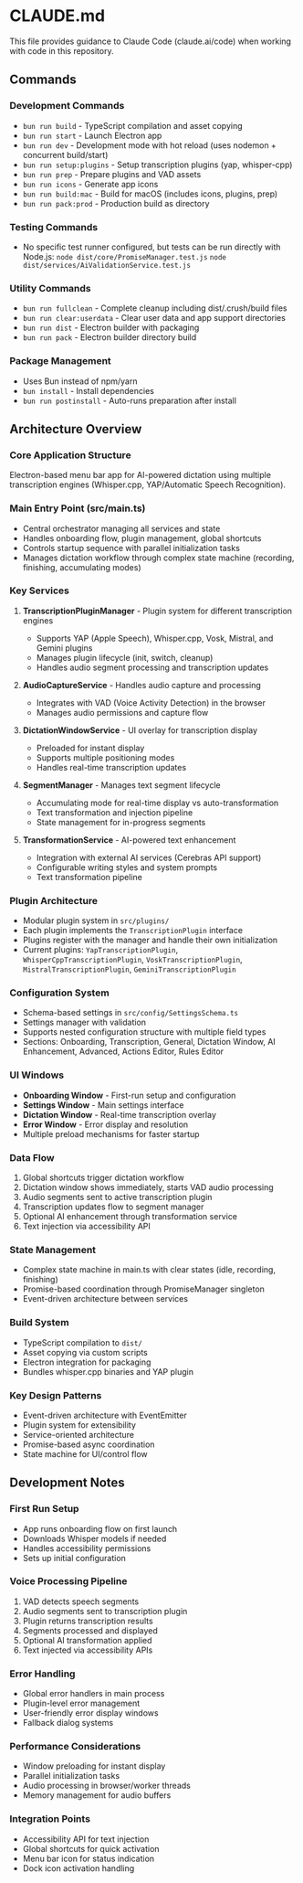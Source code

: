 # CLAUDE.md

This file provides guidance to Claude Code (claude.ai/code) when working with code in this repository.

## Commands

### Development Commands

- `bun run build` - TypeScript compilation and asset copying
- `bun run start` - Launch Electron app
- `bun run dev` - Development mode with hot reload (uses nodemon + concurrent build/start)
- `bun run setup:plugins` - Setup transcription plugins (yap, whisper-cpp)
- `bun run prep` - Prepare plugins and VAD assets
- `bun run icons` - Generate app icons
- `bun run build:mac` - Build for macOS (includes icons, plugins, prep)
- `bun run pack:prod` - Production build as directory

### Testing Commands

- No specific test runner configured, but tests can be run directly with Node.js:
  `node dist/core/PromiseManager.test.js`
  `node dist/services/AiValidationService.test.js`

### Utility Commands

- `bun run fullclean` - Complete cleanup including dist/.crush/build files
- `bun run clear:userdata` - Clear user data and app support directories
- `bun run dist` - Electron builder with packaging
- `bun run pack` - Electron builder directory build

### Package Management

- Uses Bun instead of npm/yarn
- `bun install` - Install dependencies
- `bun run postinstall` - Auto-runs preparation after install

## Architecture Overview

### Core Application Structure

Electron-based menu bar app for AI-powered dictation using multiple transcription engines (Whisper.cpp, YAP/Automatic Speech Recognition).

### Main Entry Point (src/main.ts)

- Central orchestrator managing all services and state
- Handles onboarding flow, plugin management, global shortcuts
- Controls startup sequence with parallel initialization tasks
- Manages dictation workflow through complex state machine (recording, finishing, accumulating modes)

### Key Services

1. **TranscriptionPluginManager** - Plugin system for different transcription engines

   - Supports YAP (Apple Speech), Whisper.cpp, Vosk, Mistral, and Gemini plugins
   - Manages plugin lifecycle (init, switch, cleanup)
   - Handles audio segment processing and transcription updates

2. **AudioCaptureService** - Handles audio capture and processing

   - Integrates with VAD (Voice Activity Detection) in the browser
   - Manages audio permissions and capture flow

3. **DictationWindowService** - UI overlay for transcription display

   - Preloaded for instant display
   - Supports multiple positioning modes
   - Handles real-time transcription updates

4. **SegmentManager** - Manages text segment lifecycle

   - Accumulating mode for real-time display vs auto-transformation
   - Text transformation and injection pipeline
   - State management for in-progress segments

5. **TransformationService** - AI-powered text enhancement
   - Integration with external AI services (Cerebras API support)
   - Configurable writing styles and system prompts
   - Text transformation pipeline

### Plugin Architecture

- Modular plugin system in `src/plugins/`
- Each plugin implements the `TranscriptionPlugin` interface
- Plugins register with the manager and handle their own initialization
- Current plugins: `YapTranscriptionPlugin`, `WhisperCppTranscriptionPlugin`, `VoskTranscriptionPlugin`, `MistralTranscriptionPlugin`, `GeminiTranscriptionPlugin`

### Configuration System

- Schema-based settings in `src/config/SettingsSchema.ts`
- Settings manager with validation
- Supports nested configuration structure with multiple field types
- Sections: Onboarding, Transcription, General, Dictation Window, AI Enhancement, Advanced, Actions Editor, Rules Editor

### UI Windows

- **Onboarding Window** - First-run setup and configuration
- **Settings Window** - Main settings interface
- **Dictation Window** - Real-time transcription overlay
- **Error Window** - Error display and resolution
- Multiple preload mechanisms for faster startup

### Data Flow

1. Global shortcuts trigger dictation workflow
2. Dictation window shows immediately, starts VAD audio processing
3. Audio segments sent to active transcription plugin
4. Transcription updates flow to segment manager
5. Optional AI enhancement through transformation service
6. Text injection via accessibility API

### State Management

- Complex state machine in main.ts with clear states (idle, recording, finishing)
- Promise-based coordination through PromiseManager singleton
- Event-driven architecture between services

### Build System

- TypeScript compilation to `dist/`
- Asset copying via custom scripts
- Electron integration for packaging
- Bundles whisper.cpp binaries and YAP plugin

### Key Design Patterns

- Event-driven architecture with EventEmitter
- Plugin system for extensibility
- Service-oriented architecture
- Promise-based async coordination
- State machine for UI/control flow

## Development Notes

### First Run Setup

- App runs onboarding flow on first launch
- Downloads Whisper models if needed
- Handles accessibility permissions
- Sets up initial configuration

### Voice Processing Pipeline

1. VAD detects speech segments
2. Audio segments sent to transcription plugin
3. Plugin returns transcription results
4. Segments processed and displayed
5. Optional AI transformation applied
6. Text injected via accessibility APIs

### Error Handling

- Global error handlers in main process
- Plugin-level error management
- User-friendly error display windows
- Fallback dialog systems

### Performance Considerations

- Window preloading for instant display
- Parallel initialization tasks
- Audio processing in browser/worker threads
- Memory management for audio buffers

### Integration Points

- Accessibility API for text injection
- Global shortcuts for quick activation
- Menu bar icon for status indication
- Dock icon activation handling
